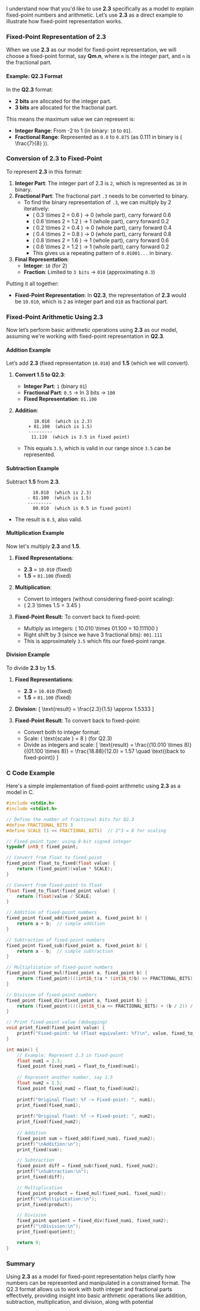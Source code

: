 I understand now that you'd like to use **2.3** specifically as a model to explain fixed-point numbers and arithmetic. Let’s use **2.3** as a direct example to illustrate how fixed-point representation works.

### **Fixed-Point Representation of 2.3**

When we use **2.3** as our model for fixed-point representation, we will choose a fixed-point format, say **Qm.n**, where `m` is the integer part, and `n` is the fractional part.

#### **Example: Q2.3 Format**

In the **Q2.3** format:
- **2 bits** are allocated for the integer part.
- **3 bits** are allocated for the fractional part.

This means the maximum value we can represent is:
- **Integer Range**: From -2 to 1 (in binary: `10` to `01`).
- **Fractional Range**: Represented as `0.0` to `0.875` (as 0.111 in binary is \( \frac{7}{8} \)).

### **Conversion of 2.3 to Fixed-Point**

To represent **2.3** in this format:
1. **Integer Part**: The integer part of 2.3 is `2`, which is represented as `10` in binary.
2. **Fractional Part**: The fractional part `.3` needs to be converted to binary.
   - To find the binary representation of `.3`, we can multiply by 2 iteratively:
     - \( 0.3 \times 2 = 0.6 \)  → 0 (whole part), carry forward 0.6
     - \( 0.6 \times 2 = 1.2 \)  → 1 (whole part), carry forward 0.2
     - \( 0.2 \times 2 = 0.4 \)  → 0 (whole part), carry forward 0.4
     - \( 0.4 \times 2 = 0.8 \)  → 0 (whole part), carry forward 0.8
     - \( 0.8 \times 2 = 1.6 \)  → 1 (whole part), carry forward 0.6
     - \( 0.6 \times 2 = 1.2 \)  → 1 (whole part), carry forward 0.2
     - This gives us a repeating pattern of `0.01001...` in binary.
3. **Final Representation**: 
   - **Integer**: `10` (for 2)
   - **Fraction**: Limited to `3 bits` → `010` (approximating `0.3`)

Putting it all together:
- **Fixed-Point Representation**: In **Q2.3**, the representation of **2.3** would be `10.010`, which is `2` as integer part and `010` as fractional part.

### **Fixed-Point Arithmetic Using 2.3**

Now let’s perform basic arithmetic operations using **2.3** as our model, assuming we're working with fixed-point representation in **Q2.3**.

#### **Addition Example**

Let’s add **2.3** (fixed representation `10.010`) and **1.5** (which we will convert).

1. **Convert 1.5 to Q2.3**:
   - **Integer Part**: `1` (binary `01`)
   - **Fractional Part**: `0.5` → In 3 bits → `100`
   - **Fixed Representation**: `01.100`

2. **Addition**:
   ```
          10.010  (which is 2.3)
        + 01.100  (which is 1.5)
        ---------
         11.110  (which is 3.5 in fixed point)
   ```
   - This equals `3.5`, which is valid in our range since `3.5` can be represented.

#### **Subtraction Example**

Subtract **1.5** from **2.3**.

```
          10.010  (which is 2.3)
        - 01.100  (which is 1.5)
        ---------
          00.010  (which is 0.5 in fixed point)
```
- The result is `0.5`, also valid.

#### **Multiplication Example**

Now let's multiply **2.3** and **1.5**.

1. **Fixed Representations**:
   - **2.3** = `10.010` (fixed)
   - **1.5** = `01.100` (fixed)

2. **Multiplication**:
   - Convert to integers (without considering fixed-point scaling):
   - \( 2.3 \times 1.5 = 3.45 \)

3. **Fixed-Point Result**:
   To convert back to fixed-point:
   - Multiply as integers: \( 10.010 \times 01.100 = 10.111100 \)
   - Right shift by 3 (since we have 3 fractional bits): `001.111` 
   - This is approximately `3.5` which fits our fixed-point range.

#### **Division Example**

To divide **2.3** by **1.5**.

1. **Fixed Representations**:
   - **2.3** = `10.010` (fixed)
   - **1.5** = `01.100` (fixed)

2. **Division**:
   \[
   \text{result} = \frac{2.3}{1.5} \approx 1.5333
   \]

3. **Fixed-Point Result**:
   To convert back to fixed-point:
   - Convert both to integer format:
   - Scale: \( \text{scale } = 8 \) (for Q2.3)
   - Divide as integers and scale: 
   \[
   \text{result} = \frac{(10.010 \times 8)}{(01.100 \times 8)} = \frac{18.88}{12.0} = 1.57 \quad \text{(back to fixed-point)}
   \]

### **C Code Example**

Here's a simple implementation of fixed-point arithmetic using **2.3** as a model in C.

```c
#include <stdio.h>
#include <stdint.h>

// Define the number of fractional bits for Q2.3
#define FRACTIONAL_BITS 3
#define SCALE (1 << FRACTIONAL_BITS)  // 2^3 = 8 for scaling

// Fixed-point type: using 8-bit signed integer
typedef int8_t fixed_point;

// Convert from float to fixed-point
fixed_point float_to_fixed(float value) {
    return (fixed_point)(value * SCALE);
}

// Convert from fixed-point to float
float fixed_to_float(fixed_point value) {
    return (float)value / SCALE;
}

// Addition of fixed-point numbers
fixed_point fixed_add(fixed_point a, fixed_point b) {
    return a + b;  // simple addition
}

// Subtraction of fixed-point numbers
fixed_point fixed_sub(fixed_point a, fixed_point b) {
    return a - b;  // simple subtraction
}

// Multiplication of fixed-point numbers
fixed_point fixed_mul(fixed_point a, fixed_point b) {
    return (fixed_point)(((int16_t)a * (int16_t)b) >> FRACTIONAL_BITS); // Right shift to scale down
}

// Division of fixed-point numbers
fixed_point fixed_div(fixed_point a, fixed_point b) {
    return (fixed_point)((((int16_t)a << FRACTIONAL_BITS) + (b / 2)) / b); // Scale numerator for precision
}

// Print fixed-point value (debugging)
void print_fixed(fixed_point value) {
    printf("Fixed-point: %d (Float equivalent: %f)\n", value, fixed_to_float(value));
}

int main() {
    // Example: Represent 2.3 in fixed-point
    float num1 = 2.3;
    fixed_point fixed_num1 = float_to_fixed(num1);
    
    // Represent another number, say 1.5
    float num2 = 1.5;
    fixed_point fixed_num2 = float_to_fixed(num2);
    
    printf("Original float: %f -> Fixed-point: ", num1);
    print_fixed(fixed_num1);
    
    printf("Original float: %f -> Fixed-point: ", num2);
    print_fixed(fixed_num2);
    
    // Addition
    fixed_point sum = fixed_add(fixed_num1, fixed_num2);
    printf("\nAddition:\n");
    print_fixed(sum);

    // Subtraction
    fixed_point diff = fixed_sub(fixed_num1, fixed_num2);
    printf("\nSubtraction:\n");
    print_fixed(diff);

    // Multiplication
    fixed_point product = fixed_mul(fixed_num1, fixed_num2);
    printf("\nMultiplication:\n");
    print_fixed(product);

    // Division
    fixed_point quotient = fixed_div(fixed_num1, fixed_num2);
    printf("\nDivision:\n");
    print_fixed(quotient);

    return 0;
}
```

### **Summary**

Using **2.3** as a model for fixed-point representation helps clarify how numbers can be represented and manipulated in a constrained format. The Q2.3 format allows us to work with both integer and fractional parts effectively, providing insight into basic arithmetic operations like addition, subtraction, multiplication, and division, along with potential